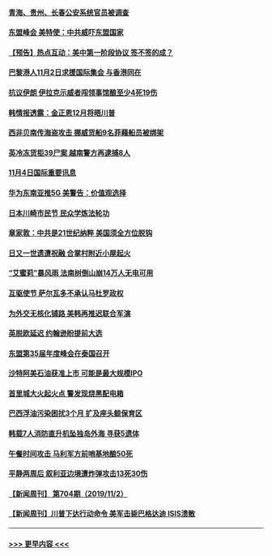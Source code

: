#### [青海、贵州、长春公安系统官员被调查](../pages/prog202/a102699940.md?t=11041644) 
#### [东盟峰会 美特使：中共威吓东盟国家](../pages/prog202/a102699933.md?t=11041644) 
#### [【预告】热点互动：美中第一阶段协议 签不签的成？](../pages/prog202/a102699871.md?t=11041644) 
#### [巴黎港人11月2日求援国际集会  与香港同在](../pages/prog202/a102699864.md?t=11041644) 
#### [抗议伊朗 伊拉克示威者闯领事馆酿至少4死19伤](../pages/prog202/a102699863.md?t=11041644) 
#### [韩情报透露：金正恩12月将晤川普](../pages/prog202/a102699795.md?t=11041644) 
#### [西非贝南传海盗攻击 挪威货船9名菲藉船员被绑架](../pages/prog202/a102699788.md?t=11041644) 
#### [英冷冻货柜39尸案 越南警方再逮捕8人](../pages/prog202/a102699680.md?t=11041644) 
#### [11月4日国际重要讯息](../pages/prog202/a102699728.md?t=11041644) 
#### [华为东南亚推5G   美警告：价值观选择](../pages/prog202/a102699732.md?t=11041644) 
#### [日本川崎市民节 民众学炼法轮功](../pages/prog202/a102699739.md?t=11041644) 
#### [章家敦：中共是21世纪纳粹 美国须全方位脱钩](../pages/prog202/a102699697.md?t=11041644) 
#### [日又一世遗遭祝融 合掌村附近小屋起火](../pages/prog202/a102699670.md?t=11041644) 
#### [“艾蜜莉”暴风雨 法南树倒山崩14万人无电可用](../pages/prog202/a102699594.md?t=11041644) 
#### [互驱使节 萨尔瓦多不承认马杜罗政权](../pages/prog202/a102699574.md?t=11041644) 
#### [为外交无核化铺路 美韩再推迟联合军演](../pages/prog202/a102699426.md?t=11041644) 
#### [英脱欧延迟 约翰逊盼提前大选](../pages/prog202/a102699404.md?t=11041644) 
#### [东盟第35届年度峰会在泰国召开](../pages/prog202/a102699332.md?t=11041644) 
#### [沙特阿美石油获准上市 可能是最大规模IPO](../pages/prog202/a102699278.md?t=11041644) 
#### [首里城大火起火点 警发现烧黑配电箱](../pages/prog202/a102699242.md?t=11041644) 
#### [巴西浮油污染困扰3个月 扩及座头鲸保育区](../pages/prog202/a102699184.md?t=11041644) 
#### [韩载7人消防直升机坠独岛外海 寻获5遗体](../pages/prog202/a102699179.md?t=11041644) 
#### [午餐时间攻击 马利军方前哨基地酿50死](../pages/prog202/a102699121.md?t=11041644) 
#### [平静两周后 叙利亚边境遭炸弹攻击13死30伤](../pages/prog202/a102699106.md?t=11041644) 
#### [【新闻周刊】 第704期（2019/11/2）](../pages/prog202/a102699077.md?t=11041644) 
#### [【新闻周刊】川普下达行动命令 美军击毙巴格达迪 ISIS溃散](../pages/prog202/a102699006.md?t=11041644) 

----
#### [ >>> 更早内容 <<< ](../indexes/prog202-earlier.md)
